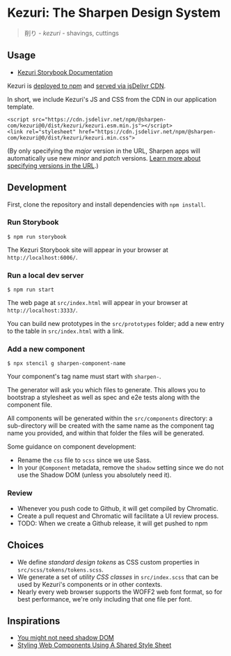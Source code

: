 # Kezuri: The Sharpen Design System

> 削り - _kezuri_ - shavings, cuttings

## Usage

* [Kezuri Storybook Documentation](https://coggen.github.io/kezuri/)

Kezuri is [deployed to npm](https://www.npmjs.com/package/@sharpen-com/kezuri)
and [served via jsDelivr CDN](https://www.jsdelivr.com/package/npm/@sharpen-com/kezuri).

In short, we include Kezuri's JS and CSS from the CDN in our application template.

```
<script src="https://cdn.jsdelivr.net/npm/@sharpen-com/kezuri@0/dist/kezuri/kezuri.esm.min.js"></script>
<link rel="stylesheet" href="https://cdn.jsdelivr.net/npm/@sharpen-com/kezuri@0/dist/kezuri/kezuri.min.css">
```

(By only specifying the _major_ version in the URL, Sharpen apps will
automatically use new _minor_ and _patch_ versions. [Learn more about
specifying versions in the URL](https://www.jsdelivr.com/documentation#id-load-exact-version).)

## Development

First, clone the repository and install dependencies with `npm install`.

### Run Storybook

```
$ npm run storybook
```

The Kezuri Storybook site will appear in your browser at `http://localhost:6006/`.

### Run a local dev server

```
$ npm run start
```

The web page at `src/index.html` will appear in your browser at `http://localhost:3333/`.

You can build new prototypes in the `src/prototypes` folder; add a new entry
to the table in `src/index.html` with a link.

### Add a new component

```
$ npx stencil g sharpen-component-name
```

Your component's tag name must start with `sharpen-`.

The generator will ask you which files to generate. This allows you to bootstrap
a stylesheet as well as spec and e2e tests along with the component file.

All components will be generated within the `src/components` directory: a
sub-directory will be created with the same name as the component tag name you
provided, and within that folder the files will be generated. 

Some guidance on component development:

* Rename the `css` file to `scss` since we use Sass.
* In your `@Component` metadata, remove the `shadow` setting since we do not use the Shadow DOM (unless you absolutely need it).

### Review

* Whenever you push code to Github, it will get compiled by Chromatic.
* Create a pull request and Chromatic will facilitate a UI review process.
* TODO: When we create a Github release, it will get pushed to npm

## Choices

* We define *standard design tokens* as CSS custom properties in `src/scss/tokens/tokens.scss`.
* We generate a set of *utility CSS classes* in `src/index.scss` that can be used by Kezuri's components or in other contexts.
* Nearly every web browser supports the WOFF2 web font format, so for best performance, we're only including that one file per font.

## Inspirations

* [You might not need shadow DOM](https://www.hjorthhansen.dev/you-might-not-need-shadow-dom/)
* [Styling Web Components Using A Shared Style Sheet](https://www.smashingmagazine.com/2016/12/styling-web-components-using-a-shared-style-sheet/)
